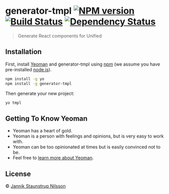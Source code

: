# generator-tmpl [![NPM version][npm-image]][npm-url] [![Build Status][travis-image]][travis-url] [![Dependency Status][daviddm-image]][daviddm-url]
> Generate React components for Unified

## Installation

First, install [Yeoman](http://yeoman.io) and generator-tmpl using [npm](https://www.npmjs.com/) (we assume you have pre-installed [node.js](https://nodejs.org/)).

```bash
npm install -g yo
npm install -g generator-tmpl
```

Then generate your new project:

```bash
yo tmpl
```

## Getting To Know Yeoman

 * Yeoman has a heart of gold.
 * Yeoman is a person with feelings and opinions, but is very easy to work with.
 * Yeoman can be too opinionated at times but is easily convinced not to be.
 * Feel free to [learn more about Yeoman](http://yeoman.io/).

## License

 © [Jannik Staunstrup Nilsson]()


[npm-image]: https://badge.fury.io/js/generator-tmpl.svg
[npm-url]: https://npmjs.org/package/generator-tmpl
[travis-image]: https://travis-ci.org//generator-tmpl.svg?branch=master
[travis-url]: https://travis-ci.org//generator-tmpl
[daviddm-image]: https://david-dm.org//generator-tmpl.svg?theme=shields.io
[daviddm-url]: https://david-dm.org//generator-tmpl
